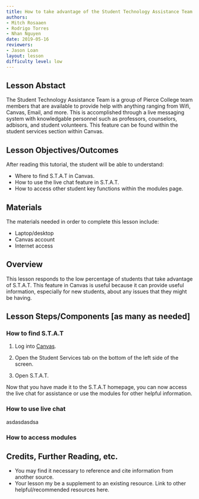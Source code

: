 ```yaml
---
title: How to take advantage of the Student Technology Assistance Team
authors:
- Mitch Rosaaen
- Rodrigo Torres
- Nhan Nguyen
date: 2019-05-16
reviewers:
- Jason Loan
layout: lesson
difficulty level: low
---
```


## Lesson Abstact

The Student Technology Assistance Team is a group of Pierce College team members that are available to provide help with anything ranging from Wifi, Canvas, Email, and more. This is accomplished through a live messaging system with knowledgable personnel such as professors, counselors, adbisors, and student volunteers. This feature can be found within the student services section within Canvas.

## Lesson Objectives/Outcomes

After reading this tutorial, the student will be able to understand: 

- Where to find S.T.A.T in Canvas.
- How to use the live chat feature in S.T.A.T.
- How to access other student key functions within the modules page.

## Materials

The materials needed in order to complete this lesson include:

- Laptop/desktop
- Canvas account
- Internet access

## Overview

This lesson responds to the low percentage of students that take advantage of S.T.A.T. This feature in Canvas is useful because it can provide useful information, especially for new students, about any issues that they might be having.

## Lesson Steps/Components [as many as needed]

### How to find S.T.A.T

1. Log into [Canvas](https://pierce.instructure.com/login/canvas).

2. Open the Student Services tab on the bottom of the left side of the screen.

3. Open S.T.A.T.

Now that you have made it to the S.T.A.T homepage, you can now access the live chat for assistance or use the modules for other helpful information.

### How to use live chat

asdasdasdsa

### How to access modules

## Credits, Further Reading, etc.

* You may find it necessary to reference and cite information from another source.
* Your lesson my be a supplement to an existing resource. Link to other helpful/recommended resources here.
